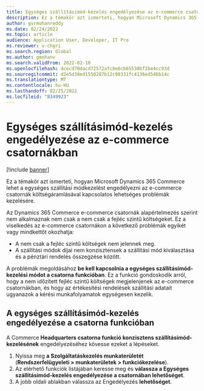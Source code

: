 ```yaml
---
title: Egységes szállításimód-kezelés engedélyezése az e-commerce csatornákban
description: Ez a témakör azt ismerteti, hogyan Microsoft Dynamics 365 Commerce lehet a egységes szállítási módkezelést engedélyezni az e-commerce csatornák költségáramlásával kapcsolatos lehetséges problémák kezelésére.
author: gvrmohanreddy
ms.date: 02/24/2022
ms.topic: article
audience: Application User, Developer, IT Pro
ms.reviewer: v-chgri
ms.search.region: Global
ms.author: gmohanv
ms.search.validFrom: 2022-02-10
ms.openlocfilehash: 4cecd70dacd72572afc8e6cb65530bf2be4cc93d
ms.sourcegitcommit: d2e5d38ed1550287b12c90331fc4136ed546b14c
ms.translationtype: MT
ms.contentlocale: hu-HU
ms.lasthandoff: 02/25/2022
ms.locfileid: "8349923"
---
```

# <a name="enable-consistent-delivery-mode-handling-in-e-commerce-channels"></a>Egységes szállításimód-kezelés engedélyezése az e-commerce csatornákban 

[!include [banner](includes/banner.md)]

Ez a témakör azt ismerteti, hogyan Microsoft Dynamics 365 Commerce lehet a egységes szállítási módkezelést engedélyezni az e-commerce csatornák költségáramlásával kapcsolatos lehetséges problémák kezelésére.

Az Dynamics 365 Commerce e-commerce csatornák alapértelmezés szerint nem alkalmaznak nem csak a nem csak a fejléc szintű költségeket. Ez a viselkedés az e-commerce csatornákon a következő problémák egyikét vagy mindkettőt okozhatja:

- A nem csak a fejléc szintű költségek nem jelennek meg.
- A szállítási módok díjai nem konzisztensek a szállítási mód kiválasztása és a pénztári rendelés összegzése között.

A problémák megoldásához **be kell kapcsolnia a egységes szállításimód-kezelési módot a csatorna funkcióban**. Ez a funkció gondoskodik arról, hogy a nem időzített fejléc szintű költségek megjelenjenek az e-commerce csatornákban, és hogy az értékesítési rendelések szállítási adatait ugyanazok a kérési munkafolyamatok egységesen kezelik.

## <a name="turn-on-the-enable-consistent-delivery-mode-handling-in-channel-feature"></a>A egységes szállításimód-kezelés engedélyezése a csatorna funkcióban

A Commerce **Headquarters csatorna funkció konzisztens szállításimód-kezelésének** engedélyezéséhez kövesse ezeket a lépéseket.

1. Nyissa meg **a Szolgáltatáskezelés munkaterületét** (**Rendszerfelügyeleti \> munkaterületek \> funkciókezelése**).
1. Az elérhető funkciók listájában keresse meg és **válassza a Egységes szállításimód-kezelés engedélyezése a csatornában lehetőséget**.
1. A jobb oldali ablakban válassza az Engedélyezés **lehetőséget**.
